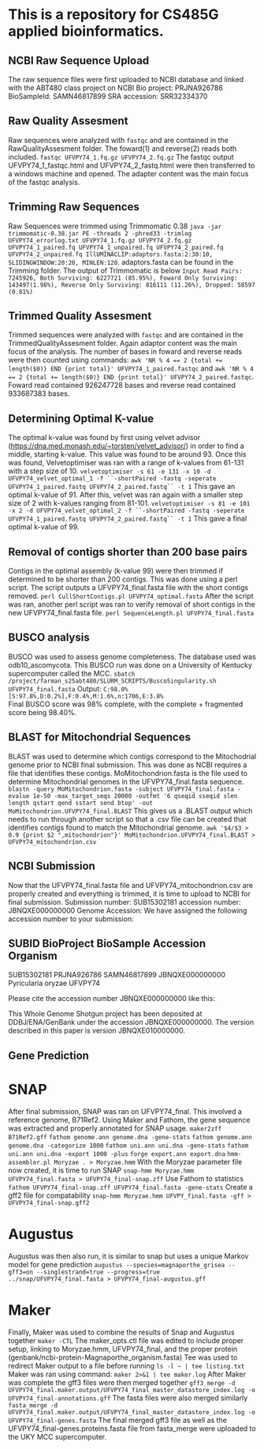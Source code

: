 # This is a repository for CS485G applied bioinformatics. 

## NCBI Raw Sequence Upload
The raw sequence files were first uploaded to NCBI database and linked with the ABT480 class project on NCBI
Bio project: PRJNA926786
BioSampleId: SAMN46817899
SRA accession: SRR32334370

## Raw Quality Assesment
Raw sequences were analyzed with `fastqc` and are contained in the RawQualityAssesment folder. The foward(1) and reverse(2) reads both included.
`fastqc UFVPY74_1.fq.gz UFVPY74_2.fq.gz`
The fastqc output UFVPY74_1_fastqc.html and UFVPY74_2_fastq.html were then transferred to a windows machine and opened. The adapter content was the main focus of the fastqc analysis. 

## Trimming Raw Sequences
Raw Sequences were trimmed using Trimmomatic 0.38
`java -jar trimmomatic-0.38.jar PE -threads 2 -phred33 -trimlog UFVPY74_errorlog.txt UFVPY74_1.fq.gz UFVPY74_2.fq.gz UFVPY74_1_paired.fq UFVPY74_1_unpaired.fq UFVPY74_2_paired.fq UFVPY74_2_unpaired.fq IllUMINACLIP:adaptors.fasta:2:30:10, SLIDINGWINDOW:20:20, MINLEN:120`.
adaptors.fasta can be found in the Trimming folder.
The output of Trimmomatic is below
`Input Read Pairs: 7245926, Both Surviving: 6227721 (85.95%), Foward Only Surviving: 143497(1.98%), Reverse Only Surviving: 816111 (11.26%), Dropped: 58597 (0.81%)`

## Trimmed Quality Assesment
Trimmed sequences were analyzed with `fastqc` and are contained in the TrimmedQualityAssesment folder. Again adaptor content was the main focus of the analysis.
The number of bases in foward and reverse reads were then counted using commands: `awk 'NR % 4 == 2 {total += length($0)} END {print total}' UFVPY74_1_paired.fastqc` and `awk 'NR % 4 == 2 {total += length($0)} END {print total}' UFVPY74_2_paired.fastqc`. Foward read contained 926247728 bases and reverse read contained 933687383 bases.

## Determining Optimal K-value
The optimal k-value was found by first using velvet advisor (https://dna.med.monash.edu/~torsten/velvet_advisor/) in order to find a middle, starting k-value. 
This value was found to be around 93. Once this was found, Velvetoptimiser was ran with a range of k-values from 61-131 with a step size of 10. 
`velvetoptimiser -s 61 -e 131 -x 10 -d UFVPY74_velvet_optimal_1 -f ``-shortPaired -fastq -seperate UFVPY74_1_paired.fastq UFVPY74_2_paired.fastq`` -t 1`
This gave an optimal k-value of 91. After this, velvet was ran again with a smaller step size of 2 with k-values ranging from 81-101. 
`velvetoptimiser -s 81 -e 101 -x 2 -d UFVPY74_velvet_optimal_2 -f ``-shortPaired -fastq -seperate UFVPY74_1_paired.fastq UFVPY74_2_paired.fastq`` -t 1`
This gave a final optimal k-value of 99.

## Removal of contigs shorter than 200 base pairs
Contigs in the optimal assembly (k-value 99) were then trimmed if determined to be shorter than 200 contigs. This was done using a perl script. The script outputs a UFVPY74_final.fasta file with the short contigs removed. 
`perl CullShortContigs.pl UFVPY74_optimal.fasta`
After the script was ran, another perl script was ran to verify removal of short contigs in the new UFVPY74_final.fasta file.
`perl SequenceLength.pl UFVPY74_final.fasta`

## BUSCO analysis
BUSCO was used to assess genome completeness. The database used was odb10_ascomycota. This BUSCO run was done on a University of Kentucky supercomputer called the MCC. 
`sbatch /project/farman_s25abt480/SLURM_SCRIPTS/BuscoSingularity.sh UFVPY74_final.fasta`
Output:
`C:98.0%[S:97.8%,D:0.2%],F:0.4%,M:1.6%,n:1706,E:3.8%`  
Final BUSCO score was 98% complete, with the complete + fragmented score being 98.40%.

## BLAST for Mitochondrial Sequences
BLAST was used to determine which contigs correspond to the Mitochodrial genome prior to NCBI final submission. This was done as NCBI requires a file that identifies these contigs. MoMitochondrion.fasta is the file used to determine Mitochondrial genomes in the UFVPY74_final.fasta sequence.
`blastn -query MoMitochondrion.fasta -subject UFVPY74_final.fasta -evalue 1e-50 -max_target_seqs 20000 -outfmt '6 qseqid sseqid slen length qstart qend sstart send btop' -out MoMitochondrion.UFVPY74_final.BLAST`
This gives us a .BLAST output which needs to run through another script so that a .csv file can be created that identifies contigs found to match the Mitochondrial genome. 
`awk '$4/$3 > 0.9 {print $2 ",mitochondrion"}' MoMitochondrion.UFVPY74_final.BLAST > UFVPY74_mitochondrion.csv`

## NCBI Submission
Now that the UFVPY74_final.fasta file and UFVPY74_mitochondrion.csv are properly created and everything is trimmed, it is time to upload to NCBI for final submission.
Submission number: SUB15302181
accession number: JBNQXE000000000
Genome Accession:
We have assigned the following accession number to your submission:

SUBID           BioProject      BioSample       Accession       Organism
---------------------------------------------------
SUB15302181     PRJNA926786     SAMN46817899    JBNQXE000000000 Pyricularia oryzae UFVPY74

Please cite the accession number JBNQXE000000000 like this:

This Whole Genome Shotgun project has been deposited at DDBJ/ENA/GenBank
under the accession JBNQXE000000000. The version described
in this paper is version JBNQXE010000000.

## Gene Prediction
# SNAP
After final submission, SNAP was ran on UFVPY74_final. This involved a reference genome, B71Ref2. Using Maker and Fathom, the gene sequence was extracted and properly annotated for SNAP usage. 
`maker2zff B71Ref2.gff`
`fathom genome.ann genome.dna -gene-stats`
`fathom genome.ann genome.dna -categorize 1000`
`fathom uni.ann uni.dna -gene-stats`
`fathom uni.ann uni.dna -export 1000 -plus`
`forge export.ann export.dna`
`hmm-assembler.pl Moryzae . > Moryzae.hmm`
With the Moryzae parameter file now created, it is time to run SNAP
`snap-hmm Moryzae.hmm UFVPY74_final.fasta > UFVPY74_final-snap.zff`
Use Fathom to statistics
`fathom UFVPY74_final-snap.zff UFVPY74_final.fasta -gene-stats`
Create a gff2 file for compatability
`snap-hmm Moryzae.hmm UFVPY_final.fasta -gff > UFVPY74_final-snap.gff2`
# Augustus
Augustus was then also run, it is similar to snap but uses a unique Markov model for gene prediction
`augustus --species=magnaporthe_grisea --gff3=on --singlestrand=true --progress=true ../snap/UFVPY74_final.fasta > UFVPY74_final-augustus.gff`
# Maker
Finally, Maker was used to combine the results of Snap and Augustus together
`maker -CTL`
The maker_opts.ctl file was edited to include proper setup, linking to Moryzae.hmm, UFVPY74_final, and the proper protein (genbank/ncbi-protein-Magnaporthe_organism.fasta)
Tee was used to redirect Maker output to a file before running
`ls -l ~ | tee listing.txt`
Maker was ran using command:
`maker 2>&1 | tee maker.log`
After Maker was complete the gff3 files were then merged together
`gff3_merge -d UFVPY74_final.maker.output/UFVPY74_final_master_datastore_index.log -o UFVPY74_final-annotations.gff`
The fasta files were also merged similarly
`fasta_merge -d UFVPY74_final.maker.output/UFVPY74_final_master_datastore_index.log -o UFVPY74_final-genes.fasta`
The final merged gff3 file as well as the UFVPY74_final-genes.proteins.fasta file from fasta_merge were uploaded to the UKY MCC supercomputer.











